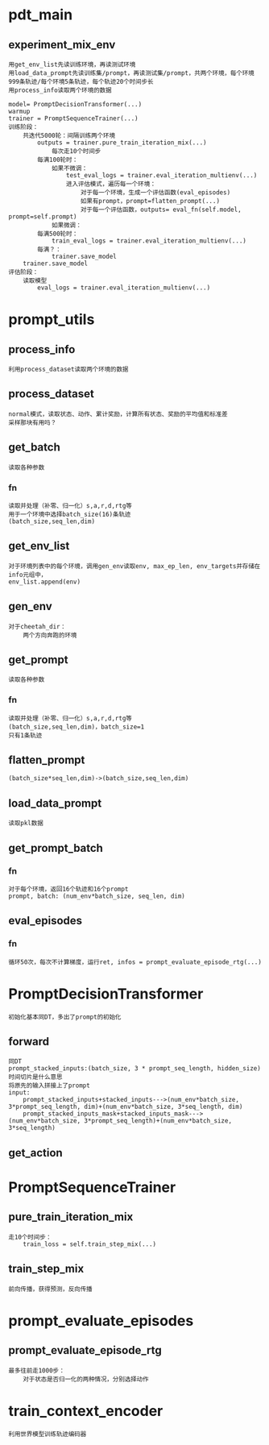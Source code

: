 # pdt_main
## experiment_mix_env
    用get_env_list先读训练环境，再读测试环境
    用load_data_prompt先读训练集/prompt，再读测试集/prompt，共两个环境，每个环境999条轨迹/每个环境5条轨迹，每个轨迹20个时间步长
    用process_info读取两个环境的数据

    model= PromptDecisionTransformer(...)
    warmup
    trainer = PromptSequenceTrainer(...)
    训练阶段：
        共迭代5000轮：间隔训练两个环境
            outputs = trainer.pure_train_iteration_mix(...)
                每次走10个时间步
            每满100轮时：
                如果不微调：
                    test_eval_logs = trainer.eval_iteration_multienv(...)
                    进入评估模式，遍历每一个环境：
                        对于每一个环境，生成一个评估函数(eval_episodes)
                        如果有prompt，prompt=flatten_prompt(...)
                        对于每一个评估函数，outputs= eval_fn(self.model, prompt=self.prompt)
                如果微调：
            每满500轮时：
                train_eval_logs = trainer.eval_iteration_multienv(...)
            每满？：
                trainer.save_model
        trainer.save_model
    评估阶段：
        读取模型
            eval_logs = trainer.eval_iteration_multienv(...)

# prompt_utils
## process_info
    利用process_dataset读取两个环境的数据
## process_dataset
    normal模式，读取状态、动作、累计奖励，计算所有状态、奖励的平均值和标准差
    采样那块有用吗？
## get_batch
    读取各种参数
### fn
    读取并处理（补零、归一化）s,a,r,d,rtg等
    用于一个环境中选择batch_size(16)条轨迹
    (batch_size,seq_len,dim)


## get_env_list
    对于环境列表中的每个环境，调用gen_env读取env, max_ep_len, env_targets并存储在info元组中，
    env_list.append(env)
## gen_env
    对于cheetah_dir：
        两个方向奔跑的环境

## get_prompt
    读取各种参数
### fn
    读取并处理（补零、归一化）s,a,r,d,rtg等
    (batch_size,seq_len,dim)，batch_size=1
    只有1条轨迹

## flatten_prompt
    (batch_size*seq_len,dim)->(batch_size,seq_len,dim)


## load_data_prompt
    读取pkl数据
## get_prompt_batch
### fn
    对于每个环境，返回16个轨迹和16个prompt
    prompt, batch: (num_env*batch_size, seq_len, dim)
## eval_episodes
### fn
    循环50次，每次不计算梯度，运行ret, infos = prompt_evaluate_episode_rtg(...)



# PromptDecisionTransformer
    初始化基本同DT，多出了prompt的初始化
## forward
    同DT
    prompt_stacked_inputs:(batch_size, 3 * prompt_seq_length, hidden_size)
    时间切片是什么意思
    将原先的输入拼接上了prompt
    input:
        prompt_stacked_inputs+stacked_inputs--->(num_env*batch_size, 3*prompt_seq_length, dim)+(num_env*batch_size, 3*seq_length, dim)
        prompt_stacked_inputs_mask+stacked_inputs_mask--->(num_env*batch_size, 3*prompt_seq_length)+(num_env*batch_size, 3*seq_length)
## get_action

# PromptSequenceTrainer
## pure_train_iteration_mix
    走10个时间步：
        train_loss = self.train_step_mix(...)

## train_step_mix
    前向传播，获得预测，反向传播

# prompt_evaluate_episodes
## prompt_evaluate_episode_rtg
    最多往前走1000步：
        对于状态是否归一化的两种情况，分别选择动作

# train_context_encoder
    利用世界模型训练轨迹编码器